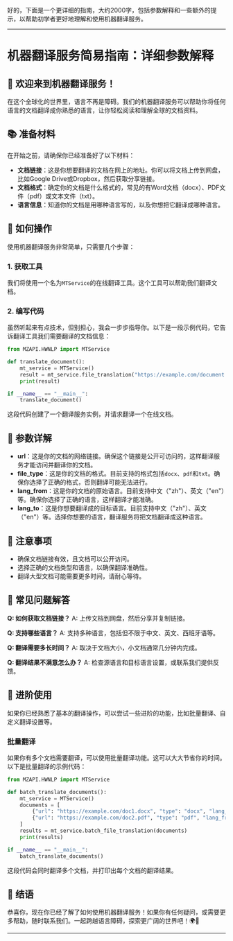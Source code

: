 好的，下面是一个更详细的指南，大约2000字，包括参数解释和一些额外的提示，以帮助初学者更好地理解和使用机器翻译服务。

---

# 机器翻译服务简易指南：详细参数解释

## 🌟 欢迎来到机器翻译服务！

在这个全球化的世界里，语言不再是障碍。我们的机器翻译服务可以帮助你将任何语言的文档翻译成你熟悉的语言，让你轻松阅读和理解全球的文档资料。

## 📚 准备材料

在开始之前，请确保你已经准备好了以下材料：
- **文档链接**：这是你想要翻译的文档在网上的地址。你可以将文档上传到网盘，比如Google Drive或Dropbox，然后获取分享链接。
- **文档格式**：确定你的文档是什么格式的，常见的有Word文档（docx）、PDF文件（pdf）或文本文件（txt）。
- **语言信息**：知道你的文档是用哪种语言写的，以及你想把它翻译成哪种语言。

## 🚀 如何操作

使用机器翻译服务非常简单，只需要几个步骤：

### 1. 获取工具

我们将使用一个名为`MTService`的在线翻译工具。这个工具可以帮助我们翻译文档。

### 2. 编写代码

虽然听起来有点技术，但别担心，我会一步步指导你。以下是一段示例代码，它告诉翻译工具我们需要翻译的文档信息：

```python
from MZAPI.HWNLP import MTService

def translate_document():
    mt_service = MTService()
    result = mt_service.file_translation("https://example.com/document.docx", "docx", "zh", "en")
    print(result)

if __name__ == "__main__":
    translate_document()
```

这段代码创建了一个翻译服务实例，并请求翻译一个在线文档。

## 🎯 参数详解

- **url**：这是你的文档的网络链接。确保这个链接是公开可访问的，这样翻译服务才能访问并翻译你的文档。
- **file_type**：这是你的文档的格式。目前支持的格式包括`docx`、`pdf`和`txt`。确保你选择了正确的格式，否则翻译可能无法进行。
- **lang_from**：这是你的文档的原始语言。目前支持中文（"zh"）、英文（"en"）等。确保你选择了正确的语言，这样翻译才能准确。
- **lang_to**：这是你想要翻译成的目标语言。目前支持中文（"zh"）、英文（"en"）等。选择你想要的语言，翻译服务将把文档翻译成这种语言。

## 📝 注意事项

- 确保文档链接有效，且文档可以公开访问。
- 选择正确的文档类型和语言，以确保翻译准确性。
- 翻译大型文档可能需要更多时间，请耐心等待。

## 🤔 常见问题解答

**Q: 如何获取文档链接？**
A: 上传文档到网盘，然后分享并复制链接。

**Q: 支持哪些语言？**
A: 支持多种语言，包括但不限于中文、英文、西班牙语等。

**Q: 翻译需要多长时间？**
A: 取决于文档大小，小文档通常几分钟内完成。

**Q: 翻译结果不满意怎么办？**
A: 检查源语言和目标语言设置，或联系我们提供反馈。

## 🌟 进阶使用

如果你已经熟悉了基本的翻译操作，可以尝试一些进阶的功能，比如批量翻译、自定义翻译设置等。

### 批量翻译

如果你有多个文档需要翻译，可以使用批量翻译功能。这可以大大节省你的时间。以下是批量翻译的示例代码：

```python
from MZAPI.HWNLP import MTService

def batch_translate_documents():
    mt_service = MTService()
    documents = [
        {"url": "https://example.com/doc1.docx", "type": "docx", "lang_from": "zh", "lang_to": "en"},
        {"url": "https://example.com/doc2.pdf", "type": "pdf", "lang_from": "en", "lang_to": "zh"}
    ]
    results = mt_service.batch_file_translation(documents)
    print(results)

if __name__ == "__main__":
    batch_translate_documents()
```

这段代码会同时翻译多个文档，并打印出每个文档的翻译结果。



## 🌟 结语

恭喜你，现在你已经了解了如何使用机器翻译服务！如果你有任何疑问，或需要更多帮助，随时联系我们。一起跨越语言障碍，探索更广阔的世界吧！🌍🚀

---
